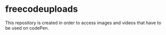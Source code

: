 # freecodeuploads
This repository is created in order to access images and videos that have to be used on codePen. 

